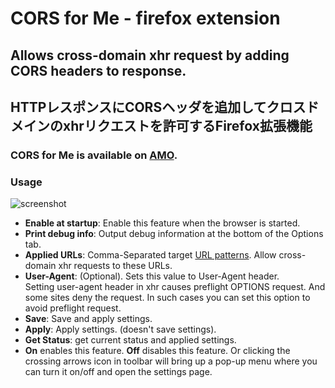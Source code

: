 # CORS for Me - firefox extension
## Allows cross-domain xhr request by adding CORS headers to response.
## HTTPレスポンスにCORSヘッダを追加してクロスドメインのxhrリクエストを許可するFirefox拡張機能
### CORS for Me is available on [AMO](https://addons.mozilla.org/ja/firefox/addon/cors-for-me/).
### Usage
![screenshot](https://yobukodori.github.io/freedom/image/cors-for-me-screenshot.jpg)
- **Enable at startup**: Enable this feature when the browser is started.  
- **Print debug info**:  Output debug information at the bottom of the Options tab.  
- **Applied URLs**: Comma-Separated target [URL patterns](https://developer.mozilla.org/en-US/docs/Mozilla/Add-ons/WebExtensions/Match_patterns). Allow cross-domain xhr requests to these URLs.
- **User-Agent**: (Optional). Sets this value to User-Agent header.  
Setting user-agent header in xhr causes preflight OPTIONS request. And some sites deny the request. 
In such cases you can set this option to avoid preflight request.
- **Save**: Save and apply settings.
- **Apply**: Apply settings. (doesn't save settings).
- **Get Status**: get current status and applied settings.
- **On** enables this feature. **Off** disables this feature. Or clicking the crossing arrows icon in toolbar will bring up a pop-up menu where you can turn it on/off and open the settings page.  
